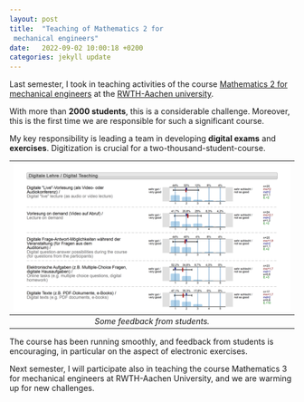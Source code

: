 ```yaml
---
layout: post
title:  "Teaching of Mathematics 2 for
 mechanical engineers"
date:   2022-09-02 10:00:18 +0200
categories: jekyll update
---
```

Last semester,  I took in teaching activities
 of the course [Mathematics 2 for mechanical engineers][math-2]
  at the [RWTH-Aachen university][rwth-aachen].





With more than **2000 students**, this is a considerable challenge.
 Moreover, this is the first time we
  are responsible for such a significant course.

My key responsibility is leading a team in developing **digital exams**
 and **exercises**. Digitization is crucial for a two-thousand-student-course.





| ![teaching_math2.png](/images/teaching_math2.png) |
|:--:|
| *Some feedback from students.* |





The course has been running smoothly, and feedback from students
 is encouraging, in particular on the aspect of electronic exercises.





  Next semester, I will participate also in teaching
  the course Mathematics 3 for mechanical engineers
   at RWTH-Aachen University, and we are warming up for new challenges.





[rwth-aachen]: https://www.rwth-aachen.de/

[math-2]: https://online.rwth-aachen.de/RWTHonline/ee/ui/ca2/app/desktop/#/slc.tm.cp/student/courses/450088?$ctx=design=ca;lang=en&$scrollTo=toc_overview